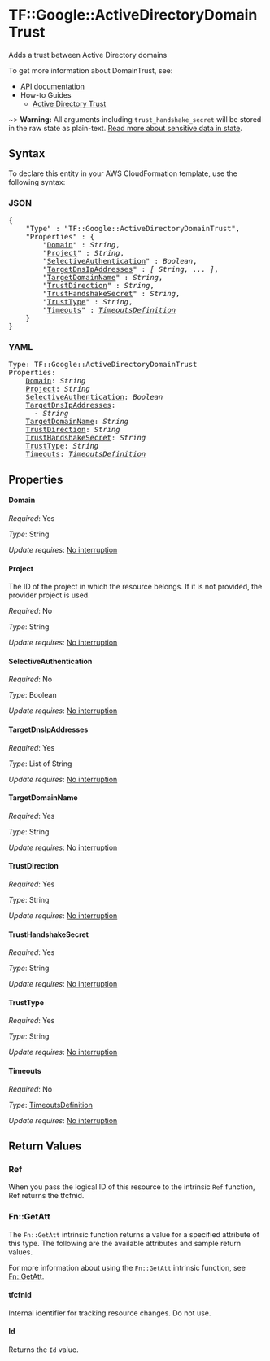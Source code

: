 # TF::Google::ActiveDirectoryDomainTrust

Adds a trust between Active Directory domains


To get more information about DomainTrust, see:

* [API documentation](https://cloud.google.com/managed-microsoft-ad/reference/rest/v1/projects.locations.global.domains/attachTrust)
* How-to Guides
    * [Active Directory Trust](https://cloud.google.com/managed-microsoft-ad/docs/create-one-way-trust)

~> **Warning:** All arguments including `trust_handshake_secret` will be stored in the raw
state as plain-text. [Read more about sensitive data in state](/docs/state/sensitive-data.html).

## Syntax

To declare this entity in your AWS CloudFormation template, use the following syntax:

### JSON

<pre>
{
    "Type" : "TF::Google::ActiveDirectoryDomainTrust",
    "Properties" : {
        "<a href="#domain" title="Domain">Domain</a>" : <i>String</i>,
        "<a href="#project" title="Project">Project</a>" : <i>String</i>,
        "<a href="#selectiveauthentication" title="SelectiveAuthentication">SelectiveAuthentication</a>" : <i>Boolean</i>,
        "<a href="#targetdnsipaddresses" title="TargetDnsIpAddresses">TargetDnsIpAddresses</a>" : <i>[ String, ... ]</i>,
        "<a href="#targetdomainname" title="TargetDomainName">TargetDomainName</a>" : <i>String</i>,
        "<a href="#trustdirection" title="TrustDirection">TrustDirection</a>" : <i>String</i>,
        "<a href="#trusthandshakesecret" title="TrustHandshakeSecret">TrustHandshakeSecret</a>" : <i>String</i>,
        "<a href="#trusttype" title="TrustType">TrustType</a>" : <i>String</i>,
        "<a href="#timeouts" title="Timeouts">Timeouts</a>" : <i><a href="timeoutsdefinition.md">TimeoutsDefinition</a></i>
    }
}
</pre>

### YAML

<pre>
Type: TF::Google::ActiveDirectoryDomainTrust
Properties:
    <a href="#domain" title="Domain">Domain</a>: <i>String</i>
    <a href="#project" title="Project">Project</a>: <i>String</i>
    <a href="#selectiveauthentication" title="SelectiveAuthentication">SelectiveAuthentication</a>: <i>Boolean</i>
    <a href="#targetdnsipaddresses" title="TargetDnsIpAddresses">TargetDnsIpAddresses</a>: <i>
      - String</i>
    <a href="#targetdomainname" title="TargetDomainName">TargetDomainName</a>: <i>String</i>
    <a href="#trustdirection" title="TrustDirection">TrustDirection</a>: <i>String</i>
    <a href="#trusthandshakesecret" title="TrustHandshakeSecret">TrustHandshakeSecret</a>: <i>String</i>
    <a href="#trusttype" title="TrustType">TrustType</a>: <i>String</i>
    <a href="#timeouts" title="Timeouts">Timeouts</a>: <i><a href="timeoutsdefinition.md">TimeoutsDefinition</a></i>
</pre>

## Properties

#### Domain

_Required_: Yes

_Type_: String

_Update requires_: [No interruption](https://docs.aws.amazon.com/AWSCloudFormation/latest/UserGuide/using-cfn-updating-stacks-update-behaviors.html#update-no-interrupt)

#### Project

The ID of the project in which the resource belongs.
If it is not provided, the provider project is used.

_Required_: No

_Type_: String

_Update requires_: [No interruption](https://docs.aws.amazon.com/AWSCloudFormation/latest/UserGuide/using-cfn-updating-stacks-update-behaviors.html#update-no-interrupt)

#### SelectiveAuthentication

_Required_: No

_Type_: Boolean

_Update requires_: [No interruption](https://docs.aws.amazon.com/AWSCloudFormation/latest/UserGuide/using-cfn-updating-stacks-update-behaviors.html#update-no-interrupt)

#### TargetDnsIpAddresses

_Required_: Yes

_Type_: List of String

_Update requires_: [No interruption](https://docs.aws.amazon.com/AWSCloudFormation/latest/UserGuide/using-cfn-updating-stacks-update-behaviors.html#update-no-interrupt)

#### TargetDomainName

_Required_: Yes

_Type_: String

_Update requires_: [No interruption](https://docs.aws.amazon.com/AWSCloudFormation/latest/UserGuide/using-cfn-updating-stacks-update-behaviors.html#update-no-interrupt)

#### TrustDirection

_Required_: Yes

_Type_: String

_Update requires_: [No interruption](https://docs.aws.amazon.com/AWSCloudFormation/latest/UserGuide/using-cfn-updating-stacks-update-behaviors.html#update-no-interrupt)

#### TrustHandshakeSecret

_Required_: Yes

_Type_: String

_Update requires_: [No interruption](https://docs.aws.amazon.com/AWSCloudFormation/latest/UserGuide/using-cfn-updating-stacks-update-behaviors.html#update-no-interrupt)

#### TrustType

_Required_: Yes

_Type_: String

_Update requires_: [No interruption](https://docs.aws.amazon.com/AWSCloudFormation/latest/UserGuide/using-cfn-updating-stacks-update-behaviors.html#update-no-interrupt)

#### Timeouts

_Required_: No

_Type_: <a href="timeoutsdefinition.md">TimeoutsDefinition</a>

_Update requires_: [No interruption](https://docs.aws.amazon.com/AWSCloudFormation/latest/UserGuide/using-cfn-updating-stacks-update-behaviors.html#update-no-interrupt)

## Return Values

### Ref

When you pass the logical ID of this resource to the intrinsic `Ref` function, Ref returns the tfcfnid.

### Fn::GetAtt

The `Fn::GetAtt` intrinsic function returns a value for a specified attribute of this type. The following are the available attributes and sample return values.

For more information about using the `Fn::GetAtt` intrinsic function, see [Fn::GetAtt](https://docs.aws.amazon.com/AWSCloudFormation/latest/UserGuide/intrinsic-function-reference-getatt.html).

#### tfcfnid

Internal identifier for tracking resource changes. Do not use.

#### Id

Returns the <code>Id</code> value.

